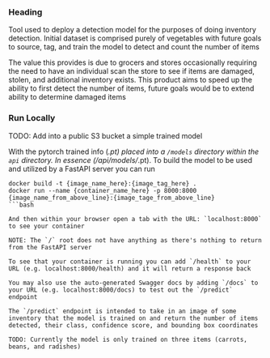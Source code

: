 ### Heading

Tool used to deploy a detection model for the purposes of doing inventory detection. Initial dataset is comprised purely of vegetables with future goals to source, tag, and train the model to detect and count the number of items

The value this provides is due to grocers and stores occasionally requiring the need to have an individual scan the store to see if items are damaged, stolen, and additional inventory exists. This product aims to speed up the ability to first detect the number of items, future goals would be to extend ability to determine damaged items


### Run Locally

TODO: Add into a public S3 bucket a simple trained model

With the pytorch trained info (*.pt) placed into a `/models` directory within the `api` directory. In essence (/api/models/*.pt). To build the model to be used and utilized by a FastAPI server you can run 

```
docker build -t {image_name_here}:{image_tag_here} .
docker run --name {container_name_here} -p 8000:8000 {image_name_from_above_line}:{image_tage_from_above_line}
```bash

And then within your browser open a tab with the URL: `localhost:8000` to see your container

NOTE: The `/` root does not have anything as there's nothing to return from the FastAPI server

To see that your container is running you can add `/health` to your URL (e.g. localhost:8000/health) and it will return a response back

You may also use the auto-generated Swagger docs by adding `/docs` to your URL (e.g. localhost:8000/docs) to test out the `/predict` endpoint

The `/predict` endpoint is intended to take in an image of some inventory that the model is trained on and return the number of items detected, their class, confidence score, and bounding box coordinates

TODO: Currently the model is only trained on three items (carrots, beans, and radishes)